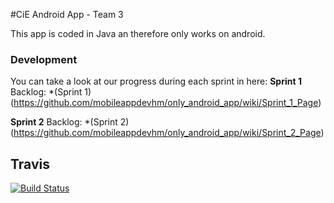 #CiE Android App - Team 3

This app is coded in Java an therefore only works on android.



### Development

You can take a look at our progress during each sprint in here:
**Sprint 1**
Backlog: 
*(Sprint 1)(https://github.com/mobileappdevhm/only_android_app/wiki/Sprint_1_Page)

**Sprint 2**
Backlog:
*(Sprint 2)(https://github.com/mobileappdevhm/only_android_app/wiki/Sprint_2_Page)

## Travis

[![Build Status](https://travis-ci.org/freeCodeCamp/how-to-contribute-to-open-source.svg?branch=master)](https://travis-ci.org/mobileappdevhm/only_android_app)
